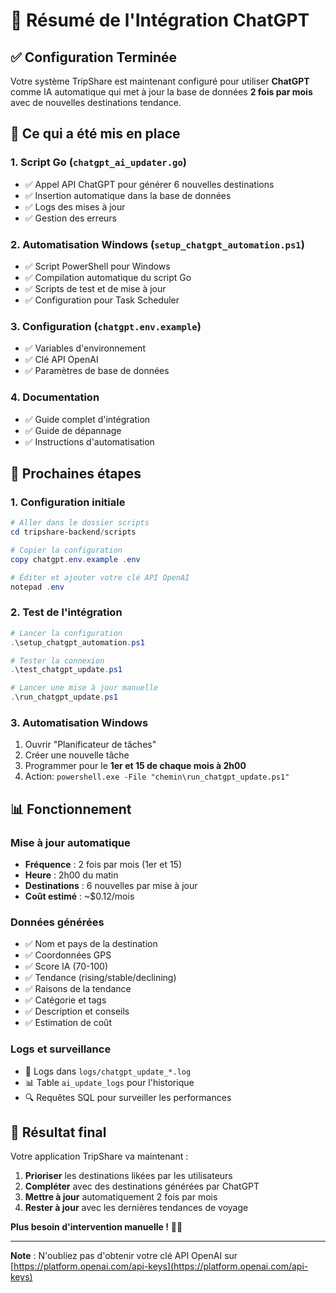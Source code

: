 # 🤖 Résumé de l'Intégration ChatGPT

## ✅ **Configuration Terminée**

Votre système TripShare est maintenant configuré pour utiliser **ChatGPT** comme IA automatique qui met à jour la base de données **2 fois par mois** avec de nouvelles destinations tendance.

## 🎯 **Ce qui a été mis en place**

### 1. **Script Go** (`chatgpt_ai_updater.go`)
- ✅ Appel API ChatGPT pour générer 6 nouvelles destinations
- ✅ Insertion automatique dans la base de données
- ✅ Logs des mises à jour
- ✅ Gestion des erreurs

### 2. **Automatisation Windows** (`setup_chatgpt_automation.ps1`)
- ✅ Script PowerShell pour Windows
- ✅ Compilation automatique du script Go
- ✅ Scripts de test et de mise à jour
- ✅ Configuration pour Task Scheduler

### 3. **Configuration** (`chatgpt.env.example`)
- ✅ Variables d'environnement
- ✅ Clé API OpenAI
- ✅ Paramètres de base de données

### 4. **Documentation**
- ✅ Guide complet d'intégration
- ✅ Guide de dépannage
- ✅ Instructions d'automatisation

## 🚀 **Prochaines étapes**

### 1. **Configuration initiale**
```powershell
# Aller dans le dossier scripts
cd tripshare-backend/scripts

# Copier la configuration
copy chatgpt.env.example .env

# Éditer et ajouter votre clé API OpenAI
notepad .env
```

### 2. **Test de l'intégration**
```powershell
# Lancer la configuration
.\setup_chatgpt_automation.ps1

# Tester la connexion
.\test_chatgpt_update.ps1

# Lancer une mise à jour manuelle
.\run_chatgpt_update.ps1
```

### 3. **Automatisation Windows**
1. Ouvrir "Planificateur de tâches"
2. Créer une nouvelle tâche
3. Programmer pour le **1er et 15 de chaque mois à 2h00**
4. Action: `powershell.exe -File "chemin\run_chatgpt_update.ps1"`

## 📊 **Fonctionnement**

### **Mise à jour automatique**
- **Fréquence** : 2 fois par mois (1er et 15)
- **Heure** : 2h00 du matin
- **Destinations** : 6 nouvelles par mise à jour
- **Coût estimé** : ~$0.12/mois

### **Données générées**
- ✅ Nom et pays de la destination
- ✅ Coordonnées GPS
- ✅ Score IA (70-100)
- ✅ Tendance (rising/stable/declining)
- ✅ Raisons de la tendance
- ✅ Catégorie et tags
- ✅ Description et conseils
- ✅ Estimation de coût

### **Logs et surveillance**
- 📁 Logs dans `logs/chatgpt_update_*.log`
- 📊 Table `ai_update_logs` pour l'historique
- 🔍 Requêtes SQL pour surveiller les performances

## 🎉 **Résultat final**

Votre application TripShare va maintenant :
1. **Prioriser** les destinations likées par les utilisateurs
2. **Compléter** avec des destinations générées par ChatGPT
3. **Mettre à jour** automatiquement 2 fois par mois
4. **Rester à jour** avec les dernières tendances de voyage

**Plus besoin d'intervention manuelle !** 🤖✨

---

**Note** : N'oubliez pas d'obtenir votre clé API OpenAI sur [https://platform.openai.com/api-keys](https://platform.openai.com/api-keys)
